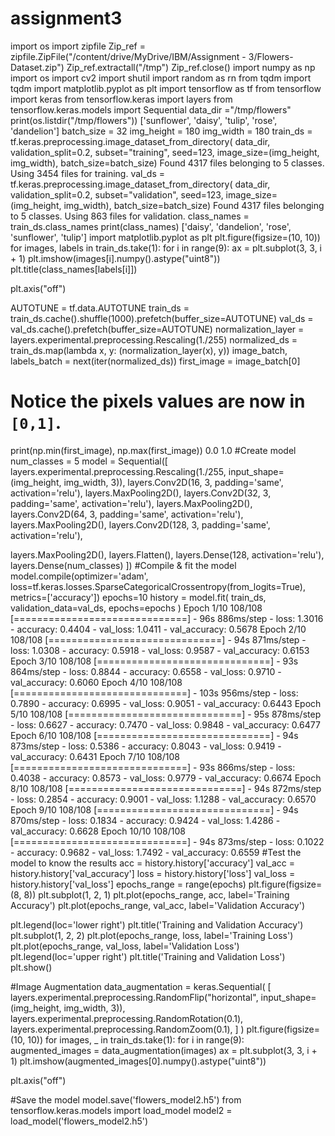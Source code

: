 # assignment3
import os
import zipfile
Zip_ref = zipfile.ZipFile(&quot;/content/drive/MyDrive/IBM/Assignment - 3/Flowers-Dataset.zip&quot;)
Zip_ref.extractall(&quot;/tmp&quot;)
Zip_ref.close()
import numpy as np
import os
import cv2
import shutil
import random as rn
from tqdm import tqdm
import matplotlib.pyplot as plt
import tensorflow as tf
from tensorflow import keras
from tensorflow.keras import layers
from tensorflow.keras.models import Sequential
data_dir =&quot;/tmp/flowers&quot;
print(os.listdir(&quot;/tmp/flowers&quot;))
[&#39;sunflower&#39;, &#39;daisy&#39;, &#39;tulip&#39;, &#39;rose&#39;, &#39;dandelion&#39;]
batch_size = 32
img_height = 180
img_width = 180
train_ds = tf.keras.preprocessing.image_dataset_from_directory(
data_dir,
validation_split=0.2,
subset=&quot;training&quot;,
seed=123,
image_size=(img_height, img_width),
batch_size=batch_size)
Found 4317 files belonging to 5 classes.
Using 3454 files for training.
val_ds = tf.keras.preprocessing.image_dataset_from_directory(
data_dir,
validation_split=0.2,
subset=&quot;validation&quot;,
seed=123,
image_size=(img_height, img_width),
batch_size=batch_size)
Found 4317 files belonging to 5 classes.
Using 863 files for validation.
class_names = train_ds.class_names
print(class_names)
[&#39;daisy&#39;, &#39;dandelion&#39;, &#39;rose&#39;, &#39;sunflower&#39;, &#39;tulip&#39;]
import matplotlib.pyplot as plt
plt.figure(figsize=(10, 10))
for images, labels in train_ds.take(1):
for i in range(9):
ax = plt.subplot(3, 3, i + 1)
plt.imshow(images[i].numpy().astype(&quot;uint8&quot;))
plt.title(class_names[labels[i]])

plt.axis(&quot;off&quot;)

AUTOTUNE = tf.data.AUTOTUNE
train_ds = train_ds.cache().shuffle(1000).prefetch(buffer_size=AUTOTUNE)
val_ds = val_ds.cache().prefetch(buffer_size=AUTOTUNE)
normalization_layer = layers.experimental.preprocessing.Rescaling(1./255)
normalized_ds = train_ds.map(lambda x, y: (normalization_layer(x), y))
image_batch, labels_batch = next(iter(normalized_ds))
first_image = image_batch[0]
# Notice the pixels values are now in `[0,1]`.
print(np.min(first_image), np.max(first_image))
0.0 1.0
#Create model
num_classes = 5
model = Sequential([
layers.experimental.preprocessing.Rescaling(1./255, input_shape=(img_height, img_width, 3)),
layers.Conv2D(16, 3, padding=&#39;same&#39;, activation=&#39;relu&#39;),
layers.MaxPooling2D(),
layers.Conv2D(32, 3, padding=&#39;same&#39;, activation=&#39;relu&#39;),
layers.MaxPooling2D(),
layers.Conv2D(64, 3, padding=&#39;same&#39;, activation=&#39;relu&#39;),
layers.MaxPooling2D(),
layers.Conv2D(128, 3, padding=&#39;same&#39;, activation=&#39;relu&#39;),

layers.MaxPooling2D(),
layers.Flatten(),
layers.Dense(128, activation=&#39;relu&#39;),
layers.Dense(num_classes)
])
#Compile &amp; fit the model
model.compile(optimizer=&#39;adam&#39;,
loss=tf.keras.losses.SparseCategoricalCrossentropy(from_logits=True),
metrics=[&#39;accuracy&#39;])
epochs=10
history = model.fit(
train_ds,
validation_data=val_ds,
epochs=epochs
)
Epoch 1/10
108/108 [==============================] - 96s 886ms/step - loss: 1.3016 - accuracy: 0.4404 -
val_loss: 1.0411 - val_accuracy: 0.5678
Epoch 2/10
108/108 [==============================] - 94s 871ms/step - loss: 1.0308 - accuracy: 0.5918 -
val_loss: 0.9587 - val_accuracy: 0.6153
Epoch 3/10
108/108 [==============================] - 93s 864ms/step - loss: 0.8844 - accuracy: 0.6558 -
val_loss: 0.9710 - val_accuracy: 0.6060
Epoch 4/10
108/108 [==============================] - 103s 956ms/step - loss: 0.7890 - accuracy: 0.6995 -
val_loss: 0.9051 - val_accuracy: 0.6443
Epoch 5/10
108/108 [==============================] - 95s 878ms/step - loss: 0.6627 - accuracy: 0.7470 -
val_loss: 0.9848 - val_accuracy: 0.6477
Epoch 6/10
108/108 [==============================] - 94s 873ms/step - loss: 0.5386 - accuracy: 0.8043 -
val_loss: 0.9419 - val_accuracy: 0.6431
Epoch 7/10
108/108 [==============================] - 93s 866ms/step - loss: 0.4038 - accuracy: 0.8573 -
val_loss: 0.9779 - val_accuracy: 0.6674
Epoch 8/10
108/108 [==============================] - 94s 872ms/step - loss: 0.2854 - accuracy: 0.9001 -
val_loss: 1.1288 - val_accuracy: 0.6570
Epoch 9/10
108/108 [==============================] - 94s 870ms/step - loss: 0.1834 - accuracy: 0.9424 -
val_loss: 1.4286 - val_accuracy: 0.6628
Epoch 10/10
108/108 [==============================] - 94s 873ms/step - loss: 0.1022 - accuracy: 0.9682 -
val_loss: 1.7492 - val_accuracy: 0.6559
#Test the model to know the results
acc = history.history[&#39;accuracy&#39;]
val_acc = history.history[&#39;val_accuracy&#39;]
loss = history.history[&#39;loss&#39;]
val_loss = history.history[&#39;val_loss&#39;]
epochs_range = range(epochs)
plt.figure(figsize=(8, 8))
plt.subplot(1, 2, 1)
plt.plot(epochs_range, acc, label=&#39;Training Accuracy&#39;)
plt.plot(epochs_range, val_acc, label=&#39;Validation Accuracy&#39;)

plt.legend(loc=&#39;lower right&#39;)
plt.title(&#39;Training and Validation Accuracy&#39;)
plt.subplot(1, 2, 2)
plt.plot(epochs_range, loss, label=&#39;Training Loss&#39;)
plt.plot(epochs_range, val_loss, label=&#39;Validation Loss&#39;)
plt.legend(loc=&#39;upper right&#39;)
plt.title(&#39;Training and Validation Loss&#39;)
plt.show()

#Image Augmentation
data_augmentation = keras.Sequential(
[
layers.experimental.preprocessing.RandomFlip(&quot;horizontal&quot;,
input_shape=(img_height,
img_width,
3)),
layers.experimental.preprocessing.RandomRotation(0.1),
layers.experimental.preprocessing.RandomZoom(0.1),
]
)
plt.figure(figsize=(10, 10))
for images, _ in train_ds.take(1):
for i in range(9):
augmented_images = data_augmentation(images)
ax = plt.subplot(3, 3, i + 1)
plt.imshow(augmented_images[0].numpy().astype(&quot;uint8&quot;))

plt.axis(&quot;off&quot;)

#Save the model
model.save(&#39;flowers_model2.h5&#39;)
from tensorflow.keras.models import load_model
model2 = load_model(&#39;flowers_model2.h5&#39;)
